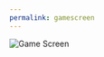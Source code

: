 ```yaml
---
permalink: gamescreen
---
```

<!-- <img src="_notebooks/images/image.png" alt="Screenshot"> -->

<head>
    <meta charset="UTF-8">
    <meta name="viewport" content="width=device-width, initial-scale=1.0">
    <title>Interactive Image with Buttons</title>
    <style>
        /* Add some basic styling to make the areas visible */
        area {
            display: block;
            background-color: rgba(0, 0, 255, 0.3); /* Semi-transparent blue */
            cursor: pointer;
        }
    </style>
</head>
<body>

<img src="https://i.postimg.cc/MKSYj4dq/image.png" alt="Game Screen" usemap="#gameMap">

<map name="gameMap">
    <!-- Define areas for clickable regions -->
    <area shape="rect" coords="10,10,100,50" href="#1" alt="Button 1">
    <area shape="circle" coords="150,50,30" href="#2" alt="Button 2">
    <area shape="poly" coords="200,10,250,50,200,90" href="#3" alt="Button 3">
</map>

</body>
</html>

